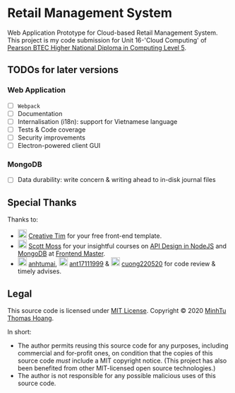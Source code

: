 # Retail Management System

Web Application Prototype for Cloud-based Retail Management System.
This project is my code submission for Unit 16-'Cloud Computing' of [Pearson BTEC Higher National Diploma in Computing Level 5](https://qualifications.pearson.com/en/qualifications/btec-higher-nationals.html).

## TODOs for later versions

### Web Application

- [ ] `Webpack`
- [ ] Documentation
- [ ] Internalisation (i18n): support for Vietnamese language
- [ ] Tests & Code coverage
- [ ] Security improvements
- [ ] Electron-powered client GUI

### MongoDB

- [ ] Data durability: write concern & writing ahead to in-disk journal files

## Special Thanks

Thanks to:

- <img src="https://s3.amazonaws.com/creativetim_bucket/new_logo.png" width="20px" height="20px"/> [Creative Tim](https://www.creative-tim.com/templates/admin-dashboard) for your free front-end template.
- <img src="https://static.frontendmasters.com/assets/teachers/moss/thumb@2x.jpg" width="20px" height="20px"/> [Scott Moss](https://github.com/Hendrixer) for your insightful courses on [API Design in NodeJS](https://github.com/FrontendMasters/api-design-node-v3) and [MongoDB](https://github.com/FrontendMasters/intro-mongo-db) at [Frontend Master](https://frontendmasters.com/).
- <img src="https://avatars1.githubusercontent.com/u/32799668?s=400&v=4" width="20px" height="20px" /> [anhtumai](https://github.com/anhtumai), <img src="https://avatars0.githubusercontent.com/u/31416325?s=460&v=4" width="20px" height="20px" /> [ant17111999](https://github.com/ant17111999) & <img src="https://avatars3.githubusercontent.com/u/59603428?s=400&v=4" width="20px" height="20px" /> [cuong220520](https://github.com/cuong220520) for code review & timely advises.

## Legal

This source code is licensed under [MIT License](https://github.com/mnhthng-thms/retail-management-system/blob/master/LICENSE.md). Copyright © 2020 [MinhTu Thomas Hoang](https://github.com/mnhthng-thms).

In short:

- The author permits reusing this source code for any purposes, including commercial and for-profit ones, on condition that the copies of this source code _must_ include a MIT copyright notice. (This project has also been benefited from other MIT-licensed open source technologies.)
- The author is not responsible for any possible malicious uses of this source code.
